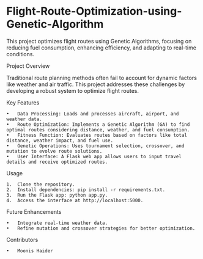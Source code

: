 # Flight-Route-Optimization-using-Genetic-Algorithm

This project optimizes flight routes using Genetic Algorithms, focusing on reducing fuel consumption, enhancing efficiency, and adapting to real-time conditions.

Project Overview

Traditional route planning methods often fail to account for dynamic factors like weather and air traffic. This project addresses these challenges by developing a robust system to optimize flight routes.

Key Features

	•	Data Processing: Loads and processes aircraft, airport, and weather data.
	•	Route Optimization: Implements a Genetic Algorithm (GA) to find optimal routes considering distance, weather, and fuel consumption.
	•	Fitness Function: Evaluates routes based on factors like total distance, weather impact, and fuel use.
	•	Genetic Operations: Uses tournament selection, crossover, and mutation to evolve route solutions.
	•	User Interface: A Flask web app allows users to input travel details and receive optimized routes.

Usage

	1.	Clone the repository.
	2.	Install dependencies: pip install -r requirements.txt.
	3.	Run the Flask app: python app.py.
	4.	Access the interface at http://localhost:5000.

Future Enhancements

	•	Integrate real-time weather data.
	•	Refine mutation and crossover strategies for better optimization.

Contributors

	•	Moonis Haider
